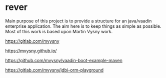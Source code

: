 # rever
Main purpose of this project is to provide a structure for an java/vaadin enterprise application. The aim here is to keep things as simple as possible.
Most of this work is based upon Martin Vysny work.

https://gitlab.com/mvysny

https://mvysny.github.io/

https://github.com/mvysny/vaadin-boot-example-maven

https://gitlab.com/mvysny/jdbi-orm-playground
